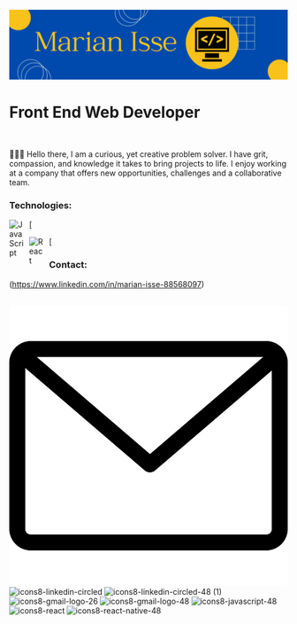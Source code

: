 ![Banner](./images/banner.png)

# Front End Web Developer

<br />

👩🏽‍💻 Hello there, I am a curious, yet creative problem solver. I have grit, compassion, and knowledge it takes to bring projects to life. I enjoy working at a company that offers new opportunities, challenges and a collaborative team.

### Technologies:

[<img align="left" alt="JavaScript" width="26px" src="https://cdn.jsdelivr.net/gh/devicons/devicon/icons/javascript/javascript-original.svg" style="padding-right:10px;" />

[<img align="left" alt="React" width="26px" src="https://cdn.jsdelivr.net/gh/devicons/devicon/icons/react/react-original.svg" style="padding-right:10px;" />

### Contact:

(https://www.linkedin.com/in/marian-isse-88568097)

&nbsp;&nbsp;
[![Mail](./images/mail.svg)](mailto:marianisse24@gmail.com)
![icons8-linkedin-circled](https://user-images.githubusercontent.com/84420366/186432792-1bf889ee-e76c-4843-a714-dccacd5c9ed2.svg)
![icons8-linkedin-circled-48 (1)](https://user-images.githubusercontent.com/84420366/186448849-6da925be-4997-401c-99aa-8da95f74b6d1.png)
![icons8-gmail-logo-26](https://user-images.githubusercontent.com/84420366/186448975-72326ba4-c727-41ae-a1ad-83263f3bc1ce.svg)
![icons8-gmail-logo-48](https://user-images.githubusercontent.com/84420366/186449091-11285c1b-fa16-4df9-ad57-4eee73237b17.svg)
![icons8-javascript-48](https://user-images.githubusercontent.com/84420366/186449461-6a38b240-51c6-4008-b8ca-62773bb95afd.png)
![icons8-react](https://user-images.githubusercontent.com/84420366/186449769-f328dda1-0b90-4d08-8ada-19a0a635b1b0.svg)
![icons8-react-native-48](https://user-images.githubusercontent.com/84420366/186450101-1d1125ec-907c-4d2c-b94f-88086d7298be.png)
